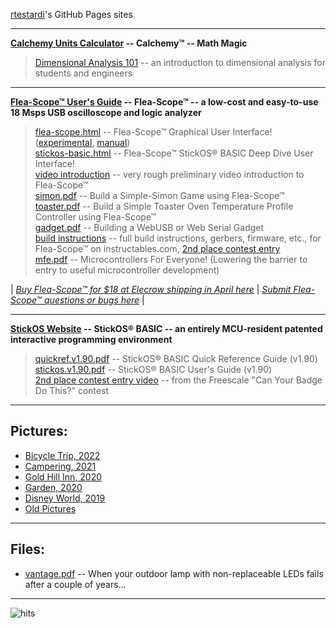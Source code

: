 [rtestardi](https://github.com/rtestardi)'s GitHub Pages sites

-----
**[Calchemy Units Calculator](https://rtestardi.github.io/calchemy/calchemy.html) -- Calchemy™ -- Math Magic**
> [Dimensional Analysis 101](https://rtestardi.github.io/pages/dimensional.analysis.pdf) -- an introduction to dimensional analysis for students and engineers

-----
**[Flea-Scope™ User's Guide](https://rtestardi.github.io/usbte/flea-scope.pdf) -- Flea-Scope™ -- a low-cost and easy-to-use 18 Msps USB oscilloscope and logic analyzer**
> [flea-scope.html](https://rtestardi.github.io/usbte/flea-scope.html) -- Flea-Scope™ Graphical User Interface!
([experimental](https://rtestardi.github.io/usbte/flea-scope.experimental.html),
[manual](https://rtestardi.github.io/usbte/flea-scope.manual.html))
> <br/>
> [stickos-basic.html](https://rtestardi.github.io/usbte/stickos-basic.html) -- Flea-Scope™ StickOS® BASIC Deep Dive User Interface!
> <br/>
> [video introduction](https://1drv.ms/v/s!An6qoNgNXmeQhadIj1lNkuvh8B7w3Q?e=Q0UZW3) -- very rough preliminary video introduction to Flea-Scope™
> <br/>
> [simon.pdf](https://rtestardi.github.io/usbte/simon.pdf) -- Build a Simple-Simon Game using Flea-Scope™
> <br/>
> [toaster.pdf](https://rtestardi.github.io/usbte/toaster.pdf) -- Build a Simple Toaster Oven Temperature Profile Controller using Flea-Scope™
> <br/>
> [gadget.pdf](https://rtestardi.github.io/usbte/gadget.pdf) -- Building a WebUSB or Web Serial Gadget
> <br/>
> [build instructions](https://www.instructables.com/Flea-Scope-18-Msps-13-BoM-WebUSB/) -- full build instructions, gerbers, firmware, etc., for Flea-Scope™ on instructables.com, [2nd place contest entry](https://www.instructables.com/contest/fta23/)
> <br/>
> [mfe.pdf](https://rtestardi.github.io/pages/mfe.pdf) -- Microcontrollers For Everyone!  (Lowering the barrier to entry to useful microcontroller development)

| [*Buy Flea-Scope™ for $18 at Elecrow shipping in April here*](https://www.elecrow.com/flea-scopetm-usb-o-scope.html) | [*Submit Flea-Scope™ questions or bugs here*](https://github.com/rtestardi/usbte/issues) |

-----
**[StickOS Website](https://rtestardi.github.io/StickOS) -- StickOS® BASIC -- an entirely MCU-resident patented interactive programming environment**
> [quickref.v1.90.pdf](https://rtestardi.github.io/StickOS/downloads/quickref.v1.90.pdf) -- StickOS® BASIC Quick Reference Guide (v1.90)
> <br/>
> [stickos.v1.90.pdf](https://rtestardi.github.io/StickOS/downloads/stickos.v1.90.pdf) -- StickOS® BASIC User's Guide (v1.90)
> <br/>
> [2nd place contest entry video](http://www.youtube.com/watch?v=nSgha8qjB3E) -- from the Freescale "Can Your Badge Do This?" contest

-----
## Pictures:
- [Bicycle Trip, 2022](https://1drv.ms/a/s!AivTE4cI0PX5j91w0CM34cpMT3qCRw)
- [Campering, 2021](https://1drv.ms/a/s!AivTE4cI0PX5j7IFAozMPVGkdygzaw)
- [Gold Hill Inn, 2020](https://1drv.ms/a/s!AivTE4cI0PX5jvNnpWrnIO2rFRALCQ?e=t2bRc0)
- [Garden, 2020](https://1drv.ms/a/s!AivTE4cI0PX5ju9wcPCYEGFsaeK79Q?e=4eL9hv)
- [Disney World, 2019](https://1drv.ms/a/s!AivTE4cI0PX5jIxciMizxIAxD1T9Ug?e=H4bgk4)
- [Old Pictures](https://rtestardi.wixsite.com/rtestardi/lily)

-----
## Files:
- [vantage.pdf](https://rtestardi.github.io/pages/vantage.pdf) -- When your outdoor lamp with non-replaceable LEDs fails after a couple of years...

-----
![hits](https://hits.sh/rtestardi.github.io/pages.svg)
